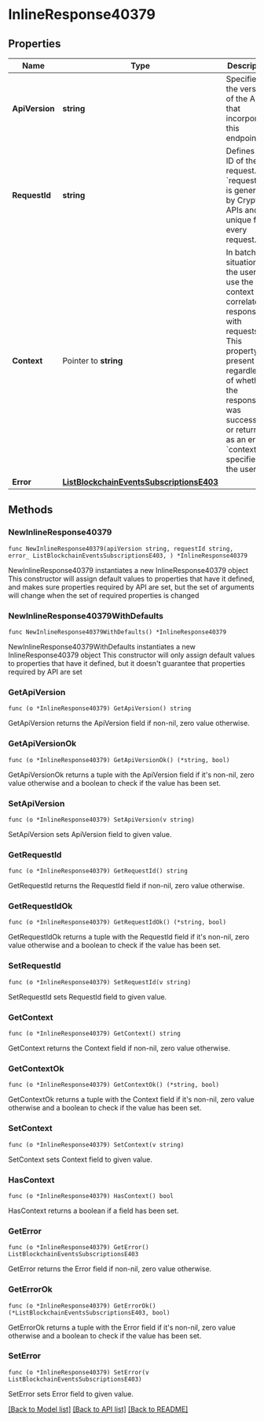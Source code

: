 # InlineResponse40379

## Properties

Name | Type | Description | Notes
------------ | ------------- | ------------- | -------------
**ApiVersion** | **string** | Specifies the version of the API that incorporates this endpoint. | 
**RequestId** | **string** | Defines the ID of the request. The &#x60;requestId&#x60; is generated by Crypto APIs and it&#39;s unique for every request. | 
**Context** | Pointer to **string** | In batch situations the user can use the context to correlate responses with requests. This property is present regardless of whether the response was successful or returned as an error. &#x60;context&#x60; is specified by the user. | [optional] 
**Error** | [**ListBlockchainEventsSubscriptionsE403**](ListBlockchainEventsSubscriptionsE403.md) |  | 

## Methods

### NewInlineResponse40379

`func NewInlineResponse40379(apiVersion string, requestId string, error_ ListBlockchainEventsSubscriptionsE403, ) *InlineResponse40379`

NewInlineResponse40379 instantiates a new InlineResponse40379 object
This constructor will assign default values to properties that have it defined,
and makes sure properties required by API are set, but the set of arguments
will change when the set of required properties is changed

### NewInlineResponse40379WithDefaults

`func NewInlineResponse40379WithDefaults() *InlineResponse40379`

NewInlineResponse40379WithDefaults instantiates a new InlineResponse40379 object
This constructor will only assign default values to properties that have it defined,
but it doesn't guarantee that properties required by API are set

### GetApiVersion

`func (o *InlineResponse40379) GetApiVersion() string`

GetApiVersion returns the ApiVersion field if non-nil, zero value otherwise.

### GetApiVersionOk

`func (o *InlineResponse40379) GetApiVersionOk() (*string, bool)`

GetApiVersionOk returns a tuple with the ApiVersion field if it's non-nil, zero value otherwise
and a boolean to check if the value has been set.

### SetApiVersion

`func (o *InlineResponse40379) SetApiVersion(v string)`

SetApiVersion sets ApiVersion field to given value.


### GetRequestId

`func (o *InlineResponse40379) GetRequestId() string`

GetRequestId returns the RequestId field if non-nil, zero value otherwise.

### GetRequestIdOk

`func (o *InlineResponse40379) GetRequestIdOk() (*string, bool)`

GetRequestIdOk returns a tuple with the RequestId field if it's non-nil, zero value otherwise
and a boolean to check if the value has been set.

### SetRequestId

`func (o *InlineResponse40379) SetRequestId(v string)`

SetRequestId sets RequestId field to given value.


### GetContext

`func (o *InlineResponse40379) GetContext() string`

GetContext returns the Context field if non-nil, zero value otherwise.

### GetContextOk

`func (o *InlineResponse40379) GetContextOk() (*string, bool)`

GetContextOk returns a tuple with the Context field if it's non-nil, zero value otherwise
and a boolean to check if the value has been set.

### SetContext

`func (o *InlineResponse40379) SetContext(v string)`

SetContext sets Context field to given value.

### HasContext

`func (o *InlineResponse40379) HasContext() bool`

HasContext returns a boolean if a field has been set.

### GetError

`func (o *InlineResponse40379) GetError() ListBlockchainEventsSubscriptionsE403`

GetError returns the Error field if non-nil, zero value otherwise.

### GetErrorOk

`func (o *InlineResponse40379) GetErrorOk() (*ListBlockchainEventsSubscriptionsE403, bool)`

GetErrorOk returns a tuple with the Error field if it's non-nil, zero value otherwise
and a boolean to check if the value has been set.

### SetError

`func (o *InlineResponse40379) SetError(v ListBlockchainEventsSubscriptionsE403)`

SetError sets Error field to given value.



[[Back to Model list]](../README.md#documentation-for-models) [[Back to API list]](../README.md#documentation-for-api-endpoints) [[Back to README]](../README.md)


